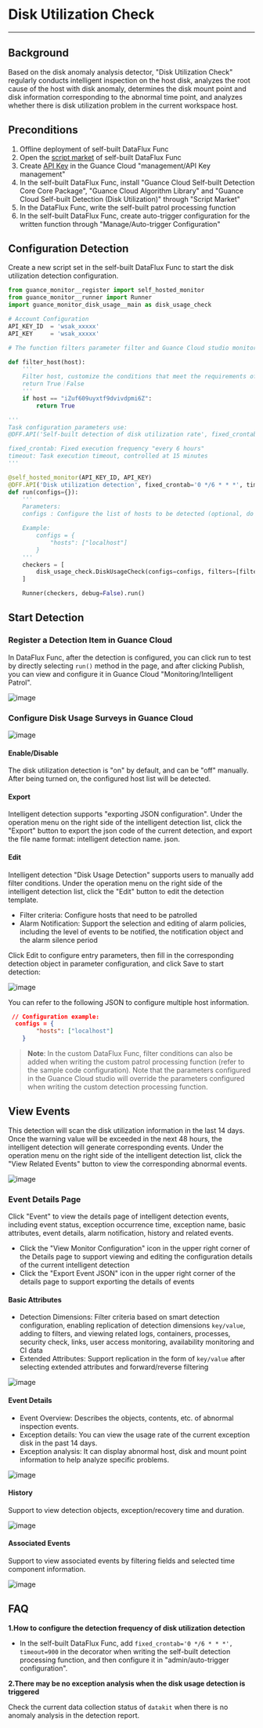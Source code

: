 # Disk Utilization Check

---

## Background

Based on the disk anomaly analysis detector, "Disk Utilization Check" regularly conducts intelligent inspection on the host disk, analyzes the root cause of the host with disk anomaly, determines the disk mount point and disk information corresponding to the abnormal time point, and analyzes whether there is disk utilization problem in the current workspace host.

## Preconditions

1. Offline deployment of self-built DataFlux Func
2. Open the [script market](https://func.guance.com/doc/script-market-basic-usage/) of self-built DataFlux Func 
3. Create [API Key](../../management/api-key/open-api.md) in the Guance Cloud "management/API Key management" 
4. In the self-built DataFlux Func, install "Guance Cloud Self-built Detection Core Core Package", "Guance Cloud Algorithm Library" and "Guance Cloud Self-built Detection (Disk Utilization)" through "Script Market"
5. In the DataFlux Func, write the self-built patrol processing function
6. In the self-built DataFlux Func, create auto-trigger configuration for the written function through "Manage/Auto-trigger Configuration"

## Configuration Detection

Create a new script set in the self-built DataFlux Func to start the disk utilization detection configuration.

```python
from guance_monitor__register import self_hosted_monitor
from guance_monitor__runner import Runner
import guance_monitor_disk_usage__main as disk_usage_check

# Account Configuration
API_KEY_ID  = 'wsak_xxxxx'
API_KEY     = 'wsak_xxxxx'

# The function filters parameter filter and Guance Cloud studio monitoring\intelligent detection configuration have calling priority. After the function filters parameter filter is configured, there is no need to change the detection configuration in Guance Cloud studio monitoring\intelligent detection. If both sides are configured, the filters parameter in the script will take effect first.

def filter_host(host):
    '''
    Filter host, customize the conditions that meet the requirements of host, return True for matching, and return False for mismatching
    return True｜False
    '''
    if host == "iZuf609uyxtf9dvivdpmi6Z":
        return True

'''
Task configuration parameters use:
@DFF.API('Self-built detection of disk utilization rate', fixed_crontab='0 */6 * * *', timeout=900)

fixed_crontab: Fixed execution frequency "every 6 hours"
timeout: Task execution timeout, controlled at 15 minutes
'''

@self_hosted_monitor(API_KEY_ID, API_KEY)
@DFF.API('Disk utilization detection', fixed_crontab='0 */6 * * *', timeout=900)
def run(configs={}):
    '''
    Parameters:
    configs : Configure the list of hosts to be detected (optional, do not configure default detection of all host disks in the current workspace)

    Example:
        configs = {
            "hosts": ["localhost"]
        }
    '''
    checkers = [
        disk_usage_check.DiskUsageCheck(configs=configs, filters=[filter_host]), # example here
    ]

    Runner(checkers, debug=False).run()
```

## Start Detection

### Register a Detection Item in Guance Cloud

In DataFlux Func, after the detection is configured, you can click run to test by directly selecting `run()` method in the page, and after clicking Publish, you can view and configure it in Guance Cloud "Monitoring/Intelligent Patrol".

![image](../img/disk-usage01.png)


### Configure Disk Usage Surveys in Guance Cloud

![image](../img/disk-usage02.png)

#### Enable/Disable

The disk utilization detection is "on" by default, and can be "off" manually. After being turned on, the configured host list will be detected.

#### Export

Intelligent detection supports "exporting JSON configuration". Under the operation menu on the right side of the intelligent detection list, click the "Export" button to export the json code of the current detection, and export the file name format: intelligent detection name. json.

#### Edit

Intelligent detection "Disk Usage Detection" supports users to manually add filter conditions. Under the operation menu on the right side of the intelligent detection list, click the "Edit" button to edit the detection template.

* Filter criteria: Configure hosts that need to be patrolled
* Alarm Notification: Support the selection and editing of alarm policies, including the level of events to be notified, the notification object and the alarm silence period
  
Click Edit to configure entry parameters, then fill in the corresponding detection object in parameter configuration, and click Save to start detection:

![image](../img/disk-usage03.png)

You can refer to the following JSON to configure multiple host information.

```json
 // Configuration example:
  configs = {
        "hosts": ["localhost"]
    }
```

>  **Note**: In the custom DataFlux Func, filter conditions can also be added when writing the custom patrol processing function (refer to the sample code configuration). Note that the parameters configured in the Guance Cloud studio will override the parameters configured when writing the custom detection processing function.

## View Events

This detection will scan the disk utilization information in the last 14 days. Once the warning value will be exceeded in the next 48 hours, the intelligent detection will generate corresponding events. Under the operation menu on the right side of the intelligent detection list, click the "View Related Events" button to view the corresponding abnormal events.

![image](../img/disk-usage04.png)

### Event Details Page

Click "Event" to view the details page of intelligent detection events, including event status, exception occurrence time, exception name, basic attributes, event details, alarm notification, history and related events.

* Click the "View Monitor Configuration" icon in the upper right corner of the Details page to support viewing and editing the configuration details of the current intelligent detection
* Click the "Export Event JSON" icon in the upper right corner of the details page to support exporting the details of events

#### Basic Attributes

* Detection Dimensions: Filter criteria based on smart detection configuration, enabling replication of detection dimensions `key/value`, adding to filters, and viewing related logs, containers, processes, security check, links, user access monitoring, availability monitoring and CI data
* Extended Attributes: Support replication in the form of `key/value` after selecting extended attributes and forward/reverse filtering

![image](../img/disk-usage05.png)

#### Event Details

* Event Overview: Describes the objects, contents, etc. of abnormal inspection events.
* Exception details: You can view the usage rate of the current exception disk in the past 14 days.
* Exception analysis: It can display abnormal host, disk and mount point information to help analyze specific problems.

![image](../img/disk-usage06.png)

#### History

Support to view detection objects, exception/recovery time and duration.

![image](../img/disk-usage07.png)

#### Associated Events

Support to view associated events by filtering fields and selected time component information.

![image](../img/disk-usage08.png)

## FAQ

**1.How to configure the detection frequency of disk utilization detection**

* In the self-built DataFlux Func, add `fixed_crontab='0 */6 * * *', timeout=900` in the decorator when writing the self-built detection processing function, and then configure it in "admin/auto-trigger configuration".

**2.There may be no exception analysis when the disk usage detection is triggered**

Check the current data collection status of `datakit` when there is no anomaly analysis in the detection report.

